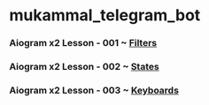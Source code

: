 # mukammal_telegram_bot
### Aiogram x2 Lesson - 001 ~ [Filters](https://github.com/Javohir-dev/mukammal_telegram_bot/tree/master/filters)
### Aiogram x2 Lesson - 002 ~ [States](https://github.com/Javohir-dev/mukammal_telegram_bot/tree/master/states)
### Aiogram x2 Lesson - 003 ~ [Keyboards](https://github.com/Javohir-dev/mukammal_telegram_bot/tree/master/keyboards)
